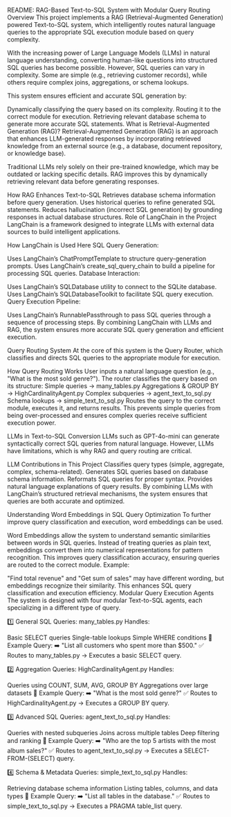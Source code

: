 README: RAG-Based Text-to-SQL System with Modular Query Routing
Overview
This project implements a RAG (Retrieval-Augmented Generation) powered Text-to-SQL system, which intelligently routes natural language queries to the appropriate SQL execution module based on query complexity.

With the increasing power of Large Language Models (LLMs) in natural language understanding, converting human-like questions into structured SQL queries has become possible. However, SQL queries can vary in complexity. Some are simple (e.g., retrieving customer records), while others require complex joins, aggregations, or schema lookups.

This system ensures efficient and accurate SQL generation by:

Dynamically classifying the query based on its complexity.
Routing it to the correct module for execution.
Retrieving relevant database schema to generate more accurate SQL statements.
What is Retrieval-Augmented Generation (RAG)?
Retrieval-Augmented Generation (RAG) is an approach that enhances LLM-generated responses by incorporating retrieved knowledge from an external source (e.g., a database, document repository, or knowledge base).

Traditional LLMs rely solely on their pre-trained knowledge, which may be outdated or lacking specific details. RAG improves this by dynamically retrieving relevant data before generating responses.

How RAG Enhances Text-to-SQL
Retrieves database schema information before query generation.
Uses historical queries to refine generated SQL statements.
Reduces hallucination (incorrect SQL generation) by grounding responses in actual database structures.
Role of LangChain in the Project
LangChain is a framework designed to integrate LLMs with external data sources to build intelligent applications.

How LangChain is Used Here
SQL Query Generation:

Uses LangChain’s ChatPromptTemplate to structure query-generation prompts.
Uses LangChain’s create_sql_query_chain to build a pipeline for processing SQL queries.
Database Interaction:

Uses LangChain’s SQLDatabase utility to connect to the SQLite database.
Uses LangChain’s SQLDatabaseToolkit to facilitate SQL query execution.
Query Execution Pipeline:

Uses LangChain’s RunnablePassthrough to pass SQL queries through a sequence of processing steps.
By combining LangChain with LLMs and RAG, the system ensures more accurate SQL query generation and efficient execution.

Query Routing System
At the core of this system is the Query Router, which classifies and directs SQL queries to the appropriate module for execution.

How Query Routing Works
User inputs a natural language question (e.g., "What is the most sold genre?").
The router classifies the query based on its structure:
Simple queries → many_tables.py
Aggregations & GROUP BY → HighCardinalityAgent.py
Complex subqueries → agent_text_to_sql.py
Schema lookups → simple_text_to_sql.py
Routes the query to the correct module, executes it, and returns results.
This prevents simple queries from being over-processed and ensures complex queries receive sufficient execution power.

LLMs in Text-to-SQL Conversion
LLMs such as GPT-4o-mini can generate syntactically correct SQL queries from natural language. However, LLMs have limitations, which is why RAG and query routing are critical.

LLM Contributions in This Project
Classifies query types (simple, aggregate, complex, schema-related).
Generates SQL queries based on database schema information.
Reformats SQL queries for proper syntax.
Provides natural language explanations of query results.
By combining LLMs with LangChain’s structured retrieval mechanisms, the system ensures that queries are both accurate and optimized.

Understanding Word Embeddings in SQL Query Optimization
To further improve query classification and execution, word embeddings can be used.

Word Embeddings allow the system to understand semantic similarities between words in SQL queries.
Instead of treating queries as plain text, embeddings convert them into numerical representations for pattern recognition.
This improves query classification accuracy, ensuring queries are routed to the correct module.
Example:

"Find total revenue" and "Get sum of sales" may have different wording, but embeddings recognize their similarity.
This enhances SQL query classification and execution efficiency.
Modular Query Execution Agents
The system is designed with four modular Text-to-SQL agents, each specializing in a different type of query.

1️⃣ General SQL Queries: many_tables.py
Handles:

Basic SELECT queries
Single-table lookups
Simple WHERE conditions
📌 Example Query:
➡️ "List all customers who spent more than $500."
✅ Routes to many_tables.py → Executes a basic SELECT query.

2️⃣ Aggregation Queries: HighCardinalityAgent.py
Handles:

Queries using COUNT, SUM, AVG, GROUP BY
Aggregations over large datasets
📌 Example Query:
➡️ "What is the most sold genre?"
✅ Routes to HighCardinalityAgent.py → Executes a GROUP BY query.

3️⃣ Advanced SQL Queries: agent_text_to_sql.py
Handles:

Queries with nested subqueries
Joins across multiple tables
Deep filtering and ranking
📌 Example Query:
➡️ "Who are the top 5 artists with the most album sales?"
✅ Routes to agent_text_to_sql.py → Executes a SELECT-FROM-(SELECT) query.

4️⃣ Schema & Metadata Queries: simple_text_to_sql.py
Handles:

Retrieving database schema information
Listing tables, columns, and data types
📌 Example Query:
➡️ "List all tables in the database."
✅ Routes to simple_text_to_sql.py → Executes a PRAGMA table_list query.
